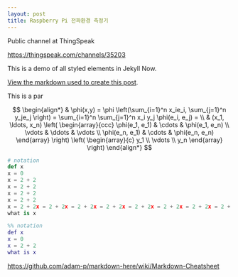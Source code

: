 ```yaml
---
layout: post
title: Raspberry Pi 전파환경 측정기
---
```


Public channel at ThingSpeak

https://thingspeak.com/channels/35203 

This is a demo of all styled elements in Jekyll Now.

[View the markdown used to create this post](https://raw.githubusercontent.com/barryclark/www.jekyllnow.com/gh-pages/_posts/2014-6-19-Markdown-Style-Guide.md).

This is a par



$$
\begin{align*}
  & \phi(x,y) = \phi \left(\sum_{i=1}^n x_ie_i, \sum_{j=1}^n y_je_j \right)
  = \sum_{i=1}^n \sum_{j=1}^n x_i y_j \phi(e_i, e_j) = \\
  & (x_1, \ldots, x_n) \left( \begin{array}{ccc}
      \phi(e_1, e_1) & \cdots & \phi(e_1, e_n) \\
      \vdots & \ddots & \vdots \\
      \phi(e_n, e_1) & \cdots & \phi(e_n, e_n)
    \end{array} \right)
  \left( \begin{array}{c}
      y_1 \\
      \vdots \\
      y_n
    \end{array} \right)
\end{align*}
$$

```python
# notation
def x
x = 0
x = 2 + 2
x = 2 + 2
x = 2 + 2
x = 2 + 2
x = 2 + 2x = 2 + 2x = 2 + 2x = 2 + 2x = 2 + 2x = 2 + 2x = 2 + 2x = 2 + 2x = 2 + 2x = 2 + 2
what is x
```

```matlab
%% notation
def x
x = 0
x = 2 + 2
what is x
```

https://github.com/adam-p/markdown-here/wiki/Markdown-Cheatsheet 
